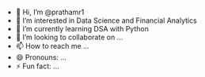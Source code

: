 - 👋 Hi, I’m @prathamr1
- 👀 I’m interested in Data Science and Financial Analytics
- 🌱 I’m currently learning DSA with Python
- 💞️ I’m looking to collaborate on ...
- 📫 How to reach me ...
- 😄 Pronouns: ...
- ⚡ Fun fact: ...

<!---
prathamr1/prathamr1 is a ✨ special ✨ repository because its `README.md` (this file) appears on your GitHub profile.
You can click the Preview link to take a look at your changes.
--->
